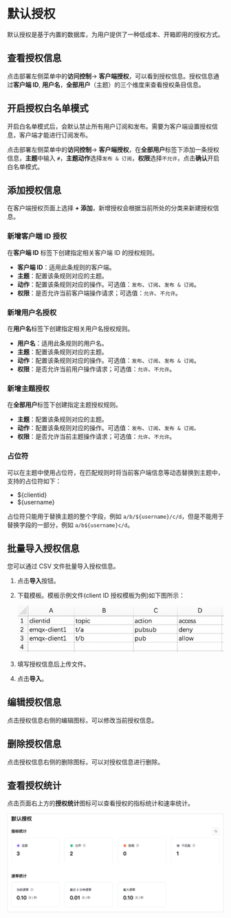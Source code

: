 # 默认授权

默认授权是基于内置的数据库，为用户提供了一种低成本、开箱即用的授权方式。


## 查看授权信息

点击部署左侧菜单中的**访问控制**-> **客户端授权**，可以看到授权信息。授权信息通过**客户端 ID**, **用户名**，**全部用户**（主题）的三个维度来查看授权条目信息。

## 开启授权白名单模式

开启白名单模式后，会默认禁止所有用户订阅和发布。需要为客户端设置授权信息，客户端才能进行订阅发布。

点击部署左侧菜单中的**访问控制**-> **客户端授权**，在**全部用户**标签下添加一条授权信息，**主题**中输入 `#`，**主题动作**选择`发布 & 订阅`，**权限**选择`不允许`，点击**确认**开启白名单模式。

## 添加授权信息

在客户端授权页面上选择 **+ 添加**，新增授权会根据当前所处的分类来新建授权信息。

### 新增客户端 ID 授权
在**客户端 ID** 标签下创建指定相关客户端 ID 的授权规则。

- **客户端 ID**：适用此条规则的客户端。
- **主题**：配置该条规则对应的主题。
- **动作**：配置该条规则对应的操作。可选值：`发布`、`订阅`、`发布 & 订阅`。
- **权限**：是否允许当前客户端操作请求；可选值：`允许`、`不允许`。

### 新增用户名授权
在**用户名**标签下创建指定相关用户名授权规则。

- **用户名**：适用此条规则的用户名。
- **主题**：配置该条规则对应的主题。
- **动作**：配置该条规则对应的操作。可选值：`发布`、`订阅`、`发布 & 订阅`。
- **权限**：是否允许当前用户操作请求；可选值：`允许`、`不允许`。

### 新增主题授权
在**全部用户**标签下创建指定主题授权规则。

- **主题**：配置该条规则对应的主题。
- **动作**：配置该条规则对应的操作。可选值：`发布`、`订阅`、`发布 & 订阅。`
- **权限**：是否允许当前主题操作请求；可选值：`允许`、`不允许`。

### 占位符
可以在主题中使用占位符，在匹配规则时将当前客户端信息等动态替换到主题中，支持的占位符如下：
- ${clientid}
- ${username}

占位符只能用于替换主题的整个字段，例如 `a/b/${username}/c/d`，但是不能用于替换字段的一部分，例如 `a/b${username}c/d`。


## 批量导入授权信息

您可以通过 CSV 文件批量导入授权信息。

1. 点击**导入**按钮。

2. 下载模板。模板示例文件(client ID 授权模板为例)如下图所示：

   ![auth_csv](./_assets/authz_csv.png)

3. 填写授权信息后上传文件。

4. 点击**导入**。


## 编辑授权信息

点击授权信息右侧的编辑图标，可以修改当前授权信息。


## 删除授权信息

点击授权信息右侧的删除图标，可以对授权信息进行删除。

## 查看授权统计

点击页面右上方的**授权统计**图标可以查看授权的指标统计和速率统计。

![new_authentication](./_assets/authz_statistics.png)